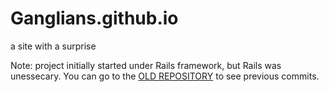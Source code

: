 # Ganglians.github.io
a site with a surprise

Note: project initially started under Rails framework, but Rails was unessecary. You can go to the [OLD REPOSITORY](https://github.com/Ganglians/syte) to see previous commits.